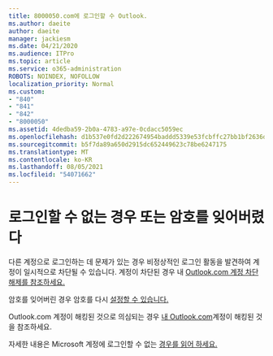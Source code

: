 ```yaml
---
title: 8000050.com에 로그인할 수 Outlook.
ms.author: daeite
author: daeite
manager: jackiesm
ms.date: 04/21/2020
ms.audience: ITPro
ms.topic: article
ms.service: o365-administration
ROBOTS: NOINDEX, NOFOLLOW
localization_priority: Normal
ms.custom:
- "840"
- "841"
- "842"
- "8000050"
ms.assetid: 4dedba59-2b0a-4783-a97e-0cdacc5059ec
ms.openlocfilehash: d1b537e0fd2d222674954baddd5339e53fcbffc27bb1bf2636d93895137f320b
ms.sourcegitcommit: b5f7da89a650d2915dc652449623c78be6247175
ms.translationtype: MT
ms.contentlocale: ko-KR
ms.lasthandoff: 08/05/2021
ms.locfileid: "54071662"
---
```

# <a name="i-cant-sign-in-or-forgot-my-password"></a>로그인할 수 없는 경우 또는 암호를 잊어버렸다

다른 계정으로 로그인하는 데 문제가 있는 경우 비정상적인 로그인 활동을 발견하여 계정이 일시적으로 차단될 수 있습니다. 계정이 차단된 경우 내 [Outlook.com 계정 차단 해제를 참조하세요.](https://support.office.com/article/f4ad2701-d166-4d8b-8a6a-9af2a1f8a4c4?wt.mc_id=Office_Outlook_com_Alchemy)
  
암호를 잊어버린 경우 암호를 다시 [설정할 수 있습니다.](https://go.microsoft.com/fwlink/p/?linkid=841909)
  
Outlook.com 계정이 해킹된 것으로 의심되는 경우 [내 Outlook.com](https://support.office.com/article/35993ac5-ac2f-494e-aacb-5232dda453d8?wt.mc_id=Office_Outlook_com_Alchemy)계정이 해킹된 것을 참조하세요.
  
자세한 내용은 Microsoft 계정에 로그인할 수 없는 [경우를 읽어 하세요.](https://go.microsoft.com/fwlink/p/?linkid=842227)
  